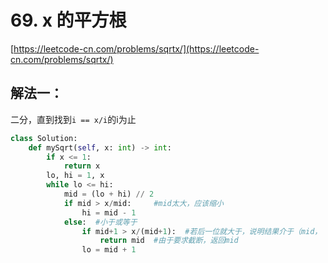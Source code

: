 # 69. x 的平方根

[https://leetcode-cn.com/problems/sqrtx/](https://leetcode-cn.com/problems/sqrtx/)

## 解法一：

二分，直到找到`i == x/i`的i为止

```python
class Solution:
    def mySqrt(self, x: int) -> int:
        if x <= 1:
            return x
        lo, hi = 1, x
        while lo <= hi:
            mid = (lo + hi) // 2
            if mid > x/mid:     #mid太大，应该缩小
                hi = mid - 1
            else:  #小于或等于
                if mid+1 > x/(mid+1):  #若后一位就大于，说明结果介于（mid， mid+1）之间
                    return mid  #由于要求截断，返回mid
                lo = mid + 1
```

